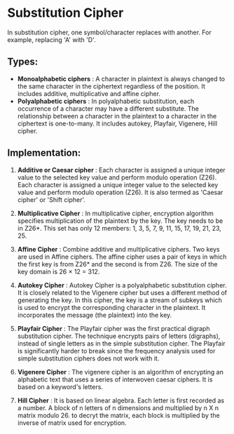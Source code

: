 # Substitution Cipher

In substitution cipher, one symbol/character replaces with another. For example, replacing 'A' with 'D'.

## Types: 
 - **Monoalphabetic ciphers** : A character in plaintext is always changed to the same character in the ciphertext regardless of the position. It includes additive, multiplicative and affine cipher.
 - **Polyalphabetic ciphers** : In polyalphabetic substitution, each occurrence of a character may have a different substitute. The relationship between a character in the plaintext to a character in the ciphertext is one-to-many. It includes autokey, Playfair, Vigenere, Hill cipher.


## Implementation: 
1. **Additive or Caesar cipher** : Each character is assigned a unique integer value to the selected key value and perform modulo operation (Z26). Each character is assigned a unique integer value to the selected key value and perform modulo operation (Z26). It is also termed as 'Caesar cipher' or 'Shift cipher'.

2. **Multiplicative Cipher** : In multiplicative cipher, encryption algorithm specifies multiplication of the plaintext by the key. The key needs to be in Z26*. This set has only 12 members: 1, 3, 5, 7, 9, 11, 15, 17, 19, 21, 23, 25.

3. **Affine Cipher** : Combine additive and multiplicative ciphers. Two keys are used in Affine ciphers. The affine cipher uses a pair of keys in which the first key is from Z26* and the second is from Z26. The size of the key domain is 26 × 12 = 312.

4. **Autokey Cipher** : Autokey Cipher is a polyalphabetic substitution cipher. It is closely related to the Vigenere cipher but uses a different method of generating the key. In this cipher, the key is a stream of subkeys which is used to encrypt the corresponding character in the plaintext. It incorporates the message (the plaintext) into the key.

5. **Playfair Cipher** : The Playfair cipher was the first practical digraph substitution cipher. The technique encrypts pairs of letters (digraphs), instead of single letters as in the simple substitution cipher. The Playfair is significantly harder to break since the frequency analysis used for simple substitution ciphers does not work with it.

6. **Vigenere Cipher** :  The vigenere cipher is an algorithm of encrypting an alphabetic text that uses a series of interwoven caesar ciphers. It is based on a keyword's letters.

7. **Hill Cipher** : It is based on linear algebra. Each letter is first recorded as a number. A block of n letters of n dimensions and multiplied by n X n matrix modulo 26. to decryt the matrix, each block is multiplied by the inverse of matrix used for encryption.